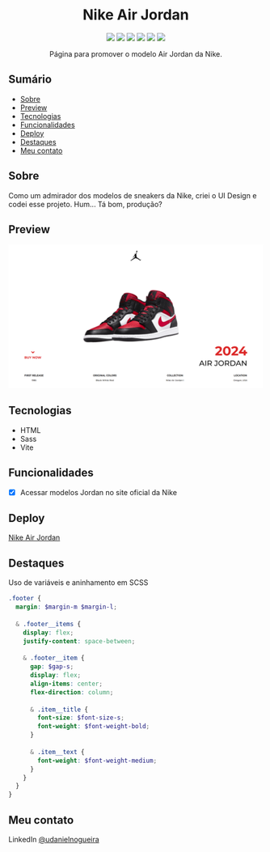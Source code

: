 <div align="center">
  <h1>Nike Air Jordan</h1>
  <img src="https://img.shields.io/github/languages/count/udanielnogueira/nike-air-jordan">
  <img src="https://img.shields.io/github/languages/top/udanielnogueira/nike-air-jordan">
  <img src="https://img.shields.io/github/languages/code-size/udanielnogueira/nike-air-jordan">
  <img src="https://img.shields.io/github/last-commit/udanielnogueira/nike-air-jordan">
  <img src="https://img.shields.io/github/deployments/udanielnogueira/nike-air-jordan/github-pages">
  <img src="https://img.shields.io/badge/responsive-no-ff69b4">
  <p>Página para promover o modelo Air Jordan da Nike.</p>
</div>

## Sumário

- [Sobre](#about)
- [Preview](#preview)
- [Tecnologias](#built-with)
- [Funcionalidades](#key-features)
- [Deploy](#deploy)
- [Destaques](#highlights)
- [Meu contato](#contact)

<h2 id="about">Sobre</h2>

Como um admirador dos modelos de sneakers da Nike, criei o UI Design e codei esse projeto. Hum... Tá bom, produção?

<h2 id="preview">Preview</h2>

![Desktop Preview](./app/assets/img/desktop-preview.png "Desktop Preview")

<h2 id="built-with">Tecnologias</h2>

- HTML
- Sass
- Vite

<h2 id="key-features">Funcionalidades</h2>

- [x] Acessar modelos Jordan no site oficial da Nike

<h2 id="deploy">Deploy</h2>

[Nike Air Jordan](https://air-jordan-page.vercel.app/)

<h2 id="highlights">Destaques</h2>

Uso de variáveis e aninhamento em SCSS

```scss
.footer {
  margin: $margin-m $margin-l;

  & .footer__items {
    display: flex;
    justify-content: space-between;

    & .footer__item {
      gap: $gap-s;
      display: flex;
      align-items: center;
      flex-direction: column;

      & .item__title {
        font-size: $font-size-s;
        font-weight: $font-weight-bold;
      }

      & .item__text {
        font-weight: $font-weight-medium;
      }
    }
  }
}
```

<h2 id="contact">Meu contato</h2>

LinkedIn [@udanielnogueira](https://www.linkedin.com/in/udanielnogueira/)
